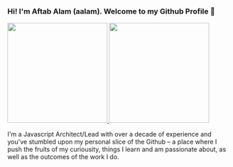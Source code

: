 ### Hi! I'm Aftab Alam (aalam). Welcome to my Github Profile 👋


<a href="https://github.com/yasinatesim">
  <img height="225" src="https://github-readme-stats.vercel.app/api?username=one-aalam&show_icons=true&theme=dark&include_all_commits=true&count_private=true"/>
  <img height="225" src="https://github-readme-stats.vercel.app/api/top-langs/?username=one-aalam&theme=dark"/>
</a>

I'm a Javascript Architect/Lead with over a decade of experience and you've stumbled upon my personal slice of the Github – a place where I push the fruits of my curiousity, things I learn and am passionate about, as well as the outcomes of the work I do.


<!--
**one-aalam/one-aalam** is a ✨ _special_ ✨ repository because its `README.md` (this file) appears on your GitHub profile.

Here are some ideas to get you started:

- 🔭 I’m currently working on ...
- 🌱 I’m currently learning ...
- 👯 I’m looking to collaborate on ...
- 🤔 I’m looking for help with ...
- 💬 Ask me about ...
- 📫 How to reach me: ...
- 😄 Pronouns: ...
- ⚡ Fun fact: ...
-->
